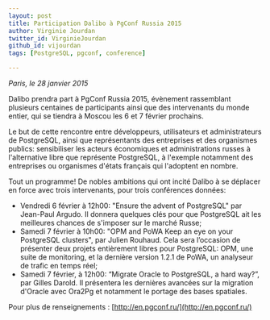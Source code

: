 ```yaml
---
layout: post
title: Participation Dalibo à PgConf Russia 2015
author: Virginie Jourdan
twitter_id: VirginieJourdan   
github_id: vijourdan
tags: [PostgreSQL, pgconf, conference]

---
```

*Paris, le 28 janvier 2015*

Dalibo prendra part à PgConf Russia 2015, évènement rassemblant plusieurs centaines de participants ainsi que des intervenants du monde entier, qui se tiendra à Moscou les 6 et 7 février prochains.

<!--MORE-->

Le but de cette rencontre entre développeurs, utilisateurs et administrateurs de PostgreSQL, ainsi que représentants des entreprises et des organismes publics: sensibiliser les acteurs économiques et administrations russes à l'alternative libre que représente PostgreSQL, à l'exemple notamment des entreprises ou organismes d'états français qui l'adoptent en nombre. 

Tout un programme! De nobles ambitions qui ont incité Dalibo à se déplacer en force avec trois intervenants, pour trois conférences données:

  * Vendredi 6 février à 12h00: "Ensure the advent of PostgreSQL" par Jean-Paul Argudo. Il donnera quelques clés pour que PostgreSQL ait les meilleures chances de s'imposer sur le marché Russe;
  * Samedi 7 février à 10h00: "OPM and PoWA Keep an eye on your PostgreSQL clusters", par Julien Rouhaud. Cela sera l’occasion de présenter deux projets entièrement libres pour PostgreSQL: OPM, une suite de monitoring, et la dernière version 1.2.1 de PoWA, un analyseur de trafic en temps réel;
  * Samedi 7 février, à 12h00: “Migrate Oracle to PostgreSQL, a hard way?”, par Gilles Darold. Il présentera les dernières avancées sur la migration d'Oracle avec Ora2Pg et notamment le portage des bases spatiales.

Pour plus de renseignements : [http://en.pgconf.ru/](http://en.pgconf.ru/)
